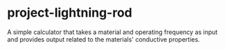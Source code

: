 # project-lightning-rod
A simple calculator that takes a material and operating frequency as input and provides output related to the materials' conductive properties.
